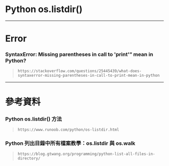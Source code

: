 # Python os.listdir()


---
# Error
### SyntaxError: Missing parentheses in call to 'print'” mean in Python?
> `https://stackoverflow.com/questions/25445439/what-does-syntaxerror-missing-parentheses-in-call-to-print-mean-in-python`
---
# 參考資料 
### Python os.listdir() 方法
> `https://www.runoob.com/python/os-listdir.html`
### Python 列出目錄中所有檔案教學：os.listdir 與 os.walk
> `https://blog.gtwang.org/programming/python-list-all-files-in-directory/`
